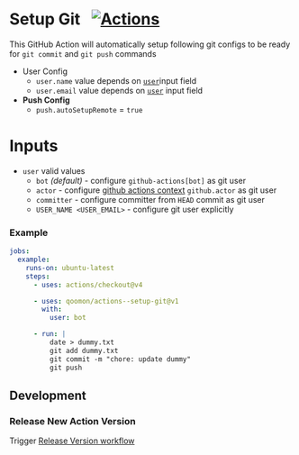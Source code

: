 # Setup Git &nbsp; [![Actions](https://img.shields.io/badge/qoomon-GitHub%20Actions-blue)](https://github.com/qoomon/actions)
This GitHub Action will automatically setup following git configs to be ready for `git commit` and `git push` commands
- User Config
  - `user.name` value depends on [`user`](#inputs)input field
  - `user.email` value depends on [`user`](#inputs) input field
- **Push Config**
  - `push.autoSetupRemote` = `true`

# Inputs
- `user` valid values
  - `bot` _(default)_ - configure `github-actions[bot]` as git user
  - `actor` - configure [github actions context](https://docs.github.com/en/actions/learn-github-actions/contexts#github-context) `github.actor` as git user
  - `committer` - configure committer from `HEAD` commit as git user
  - `USER_NAME <USER_EMAIL>` - configure git user explicitly

### Example
```yaml
jobs:
  example:
    runs-on: ubuntu-latest
    steps:
      - uses: actions/checkout@v4

      - uses: qoomon/actions--setup-git@v1
        with:
          user: bot

      - run: |
          date > dummy.txt
          git add dummy.txt
          git commit -m "chore: update dummy"
          git push
```

## Development

### Release New Action Version

Trigger [Release Version workflow](/actions/workflows/action-release.yaml)
